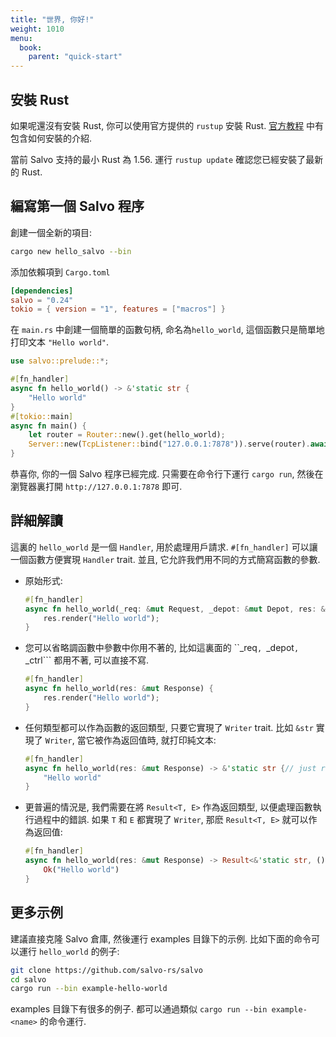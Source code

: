 ```yaml
---
title: "世界, 你好!"
weight: 1010
menu:
  book:
    parent: "quick-start"
---
```


## 安裝 Rust

如果呢還沒有安裝 Rust, 你可以使用官方提供的 ```rustup``` 安裝 Rust. [官方教程](https://doc.rust-lang.org/book/ch01-01-installation.html) 中有包含如何安裝的介紹.

當前 Salvo 支持的最小 Rust 為 1.56. 運行 ```rustup update``` 確認您已經安裝了最新的 Rust.

## 編寫第一個 Salvo 程序

創建一個全新的項目:

```bash
cargo new hello_salvo --bin
```

添加依賴項到 `Cargo.toml`

```toml
[dependencies]
salvo = "0.24"
tokio = { version = "1", features = ["macros"] }
```

在 `main.rs` 中創建一個簡單的函數句柄, 命名為`hello_world`, 這個函數只是簡單地打印文本 ```"Hello world"```.

```rust
use salvo::prelude::*;

#[fn_handler]
async fn hello_world() -> &'static str {
    "Hello world"
}
#[tokio::main]
async fn main() {
    let router = Router::new().get(hello_world);
    Server::new(TcpListener::bind("127.0.0.1:7878")).serve(router).await;
}
```

恭喜你, 你的一個 Salvo 程序已經完成. 只需要在命令行下運行 ```cargo run```, 然後在瀏覽器裏打開 ```http://127.0.0.1:7878``` 即可.

## 詳細解讀

這裏的 ```hello_world``` 是一個 ```Handler```, 用於處理用戶請求. ```#[fn_handler]``` 可以讓一個函數方便實現 ```Handler``` trait. 並且, 它允許我們用不同的方式簡寫函數的參數.

- 原始形式:
    ```rust
    #[fn_handler]
    async fn hello_world(_req: &mut Request, _depot: &mut Depot, res: &mut Response, _ctrl: &mut FlowCtrl) {
        res.render("Hello world");
    }
    ```

- 您可以省略調函數中參數中你用不著的, 比如這裏面的 ``_req```, ```_depot```, ```_ctrl``` 都用不著, 可以直接不寫.
  
    ``` rust
    #[fn_handler]
    async fn hello_world(res: &mut Response) {
        res.render("Hello world");
    }
    ```

- 任何類型都可以作為函數的返回類型, 只要它實現了 ```Writer``` trait. 比如 ```&str``` 實現了 ```Writer```, 當它被作為返回值時, 就打印純文本:

    ```rust
    #[fn_handler]
    async fn hello_world(res: &mut Response) -> &'static str {// just return &str
        "Hello world"
    }
    ```

- 更普遍的情況是, 我們需要在將 ```Result<T, E>``` 作為返回類型, 以便處理函數執行過程中的錯誤. 如果 ```T``` 和 ```E``` 都實現了 ```Writer```, 那麽 ```Result<T, E>``` 就可以作為返回值:
  
    ```rust
    #[fn_handler]
    async fn hello_world(res: &mut Response) -> Result<&'static str, ()> {// return Result
        Ok("Hello world")
    }
    ```

## 更多示例
建議直接克隆 Salvo 倉庫, 然後運行 examples 目錄下的示例. 比如下面的命令可以運行 ```hello_world``` 的例子:

```sh
git clone https://github.com/salvo-rs/salvo
cd salvo
cargo run --bin example-hello-world
```

examples 目錄下有很多的例子. 都可以通過類似 ```cargo run --bin example-<name>``` 的命令運行.
